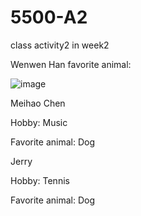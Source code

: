 # 5500-A2
class activity2 in week2

Wenwen Han favorite animal:

![image](https://github.com/user-attachments/assets/5dbb3b57-d2c3-4f8b-a459-fef8f05b1784)

Meihao Chen

Hobby: Music

Favorite animal: Dog

Jerry

Hobby: Tennis

Favorite animal: Dog
